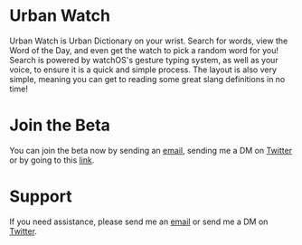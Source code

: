 # Urban Watch
Urban Watch is Urban Dictionary on your wrist. Search for words, view the Word of the Day, and even get the watch to pick a random word for you! Search is powered by watchOS's gesture typing system, as well as your voice, to ensure it is a quick and simple process. The layout is also very simple, meaning you can get to reading some great slang definitions in no time!

# Join the Beta
You can join the beta now by sending an [email](mailto:archergsdev@gmail.com), sending me a DM on [Twitter](https://twitter.com/Archergs14) or by going to this [link](https://testflight.apple.com/join/CB3q9OoK).

# Support
If you need assistance, please send me an [email](mailto:archergsdev@gmail.com) or send me a DM on [Twitter](https://twitter.com/Archergs14).
